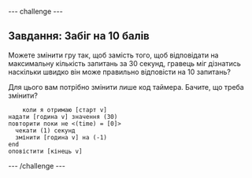 \--- challenge \---

## Завдання: Забіг на 10 балів

Можете змінити гру так, щоб замість того, щоб відповідати на максимальну кількість запитань за 30 секунд, гравець міг дізнатись наскільки швидко він може правильно відповісти на 10 запитань?

Для цього вам потрібно змінити лише код таймера. Бачите, що треба змінити?

```blocks
    коли я отримаю [старт v]
надати [година v] значення (30)
повторити поки не <(time) = [0]> 
  чекати (1) секунд
  змінити [година v] на (-1)
end
оповістити [кінець v]
```

\--- /challenge \---